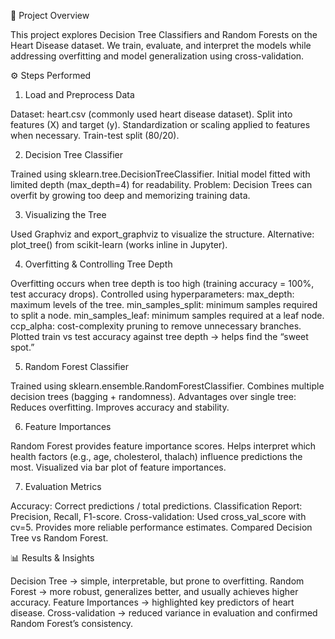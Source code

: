 📂 Project Overview

This project explores Decision Tree Classifiers and Random Forests on the Heart Disease dataset. We train, evaluate, and interpret the models while addressing overfitting and model generalization using cross-validation.

⚙️ Steps Performed
1. Load and Preprocess Data

Dataset: heart.csv (commonly used heart disease dataset).
Split into features (X) and target (y).
Standardization or scaling applied to features when necessary.
Train-test split (80/20).

2. Decision Tree Classifier

Trained using sklearn.tree.DecisionTreeClassifier.
Initial model fitted with limited depth (max_depth=4) for readability.
Problem: Decision Trees can overfit by growing too deep and memorizing training data.

3. Visualizing the Tree

Used Graphviz and export_graphviz to visualize the structure.
Alternative: plot_tree() from scikit-learn (works inline in Jupyter).

4. Overfitting & Controlling Tree Depth

Overfitting occurs when tree depth is too high (training accuracy = 100%, test accuracy drops).
Controlled using hyperparameters:
max_depth: maximum levels of the tree.
min_samples_split: minimum samples required to split a node.
min_samples_leaf: minimum samples required at a leaf node.
ccp_alpha: cost-complexity pruning to remove unnecessary branches.
Plotted train vs test accuracy against tree depth → helps find the “sweet spot.”

5. Random Forest Classifier

Trained using sklearn.ensemble.RandomForestClassifier.
Combines multiple decision trees (bagging + randomness).
Advantages over single tree:
Reduces overfitting.
Improves accuracy and stability.

6. Feature Importances

Random Forest provides feature importance scores.
Helps interpret which health factors (e.g., age, cholesterol, thalach) influence predictions the most.
Visualized via bar plot of feature importances.

7. Evaluation Metrics

Accuracy: Correct predictions / total predictions.
Classification Report: Precision, Recall, F1-score.
Cross-validation:
Used cross_val_score with cv=5.
Provides more reliable performance estimates.
Compared Decision Tree vs Random Forest.

📊 Results & Insights

Decision Tree → simple, interpretable, but prone to overfitting.
Random Forest → more robust, generalizes better, and usually achieves higher accuracy.
Feature Importances → highlighted key predictors of heart disease.
Cross-validation → reduced variance in evaluation and confirmed Random Forest’s consistency.
